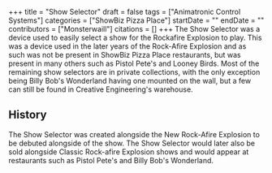 +++
title = "Show Selector"
draft = false
tags = ["Animatronic Control Systems"]
categories = ["ShowBiz Pizza Place"]
startDate = ""
endDate = ""
contributors = ["Monsterwaill"]
citations = []
+++
The Show Selector was a device used to easily select a show for the Rockafire Explosion to play. This was a device used in the later years of the Rock-Afire Explosion and as such was not be present in ShowBiz Pizza Place restaurants, but was present in many others such as Pistol Pete's and Looney Birds.
Most of the remaining show selectors are in private collections, with the only exception being Billy Bob's Wonderland having one mounted on the wall, but a few can still be found in Creative Engineering's warehouse.

## History

The Show Selector was created alongside the New Rock-Afire Explosion to be debuted alongside of the show. The Show Selector would later also be sold alongside Classic Rock-afire Explosion shows and would appear at restaurants such as Pistol Pete's and Billy Bob's Wonderland.
